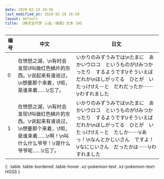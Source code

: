 ```yaml
---
date: 2020-02-23 20:56
last_modified_at: 2020-02-28 16:39
layout: default
title: 《精灵宝可梦 心金／魂银》文本 395
---
```

| 编号 | 中文 | 日文 |
| ---- | ---- | ---- |
| 0 | 在愤怒之湖，\n有时会发现\f叫做红色鳞片的东西。\r说起来有谁说过，\n想要那个来着，\f呃，是谁来着……\r忘了。 | いかりのみずうみでは\nたまに　あかいウロコ　というものが\fみつかったり　するようです\rそういえば　だれか\nほしがってる　ひとが　いたっけ\fえ－と　だれだったか⋯⋯\rわすれました |
| 1 | 在愤怒之湖，\n有时会发现\f叫做红色鳞片的东西。\r说起来有谁说过，\n想要那个来着，\f呃，是谁来着……\r啊！\n叫什么什么爷爷！\r是什么爷爷呢……\r忘了。 | いかりのみずうみでは\nたまに　あかいウロコ　というものが\fみつかったり　するようです\rそういえば　だれか\nほしがってる　ひとが　いたっけ\fえ－と　たしか⋯⋯\rあっ！\nなんとかじいさん　ですよ！\rなにじいさん　だったかは⋯⋯\rわすれました |
{: .table .table-bordered .table-hover .xz-pokemon-text .xz-pokemon-text-HGSS }
